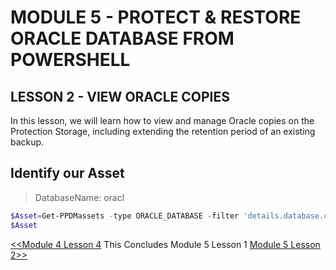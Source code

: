 # MODULE 5 - PROTECT & RESTORE ORACLE DATABASE FROM POWERSHELL

## LESSON 2 - VIEW ORACLE COPIES

In this lesson, we will learn how to view and manage Oracle copies on the Protection Storage, including extending the retention period of an existing backup.

## Identify our Asset

>DatabaseName: oracl

```Powershell
$Asset=Get-PPDMassets -type ORACLE_DATABASE -filter 'details.database.clusterName eq "oracle01.demo.local" and name eq "orcl"'
$Asset
```


























[<<Module 4 Lesson 4](./Module_4_4.md) This Concludes Module 5 Lesson 1 [Module 5 Lesson 2>>](./Module_5_2.md)
